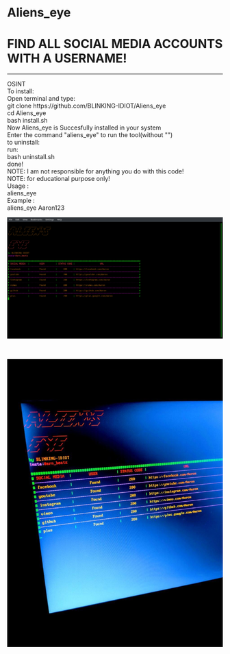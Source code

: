# Aliens_eye
# FIND ALL SOCIAL MEDIA ACCOUNTS WITH A USERNAME!
<hr>
OSINT
<br>
To install:
<br>
Open terminal and type:
<br>
  git clone https://github.com/BLINKING-IDIOT/Aliens_eye
  <br>
  cd Aliens_eye
  <br>
  bash install.sh
  <br>
Now Aliens_eye is Succesfully installed in your system
<br>
Enter the command "aliens_eye" to run the tool(without "")
<br>
to uninstall:
<br>
  run:
  <br>
  bash uninstall.sh
  <br>
done!
<br>
NOTE: I am not responsible for anything you do with this code!
<br>
NOTE: for educational purpose only!
<br>
Usage :
<br>
aliens_eye <username>
<br>
Example :
<br>
aliens_eye Aaron123
<br>
<p><img aling="center"src="https://raw.githubusercontent.com/BLINKING-IDIOT/Aliens_eye/main/photos/photo3.png"/></p>
<br>
<p><img aling="center"src="https://raw.githubusercontent.com/BLINKING-IDIOT/Aliens_eye/main/photos/photo2.png"/></p>
